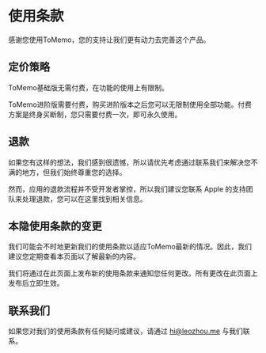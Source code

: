 # 使用条款

感谢您使用ToMemo，您的支持让我们更有动力去完善这个产品。

## 定价策略

ToMemo基础版无需付费，在功能的使用上有限制。

ToMemo进阶版需要付费，购买进阶版本之后您可以无限制使用全部功能。付费方案是终身买断制，您只需要付费一次，即可永久使用。

## 退款

如果您有这样的想法，我们感到很遗憾，所以请优先考虑通过联系我们来解决您不满的地方，但我们始终尊重您的选择。

然而，应用的退款流程并不受开发者掌控，所以我们建议您联系 Apple 的支持团队来处理退款，您可以在这里找到相关信息。

## 本隐使用条款的变更
我们可能会不时地更新我们的使用条款以适应ToMemo最新的情况。因此，我们建议您定期查看本页面以了解最新的内容。

我们将通过在此页面上发布新的使用条款来通知您任何更改。所有更改在此页面上发布后立即生效。

## 联系我们
如果您对我们的使用条款有任何疑问或建议，请通过 [hi@leozhou.me](mailto:hi@leozhou.me) 与我们联系。

